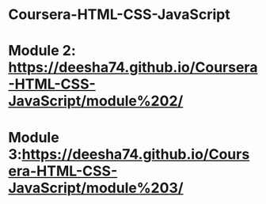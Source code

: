 # Coursera-HTML-CSS-JavaScript

# Module 2: https://deesha74.github.io/Coursera-HTML-CSS-JavaScript/module%202/

# Module 3:https://deesha74.github.io/Coursera-HTML-CSS-JavaScript/module%203/
